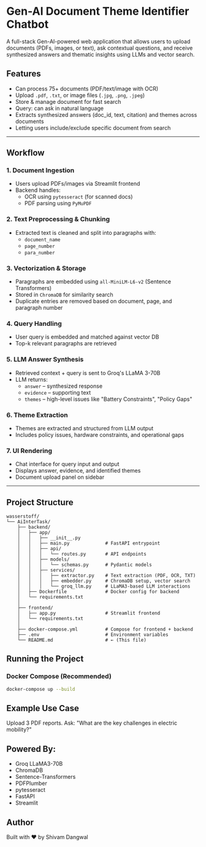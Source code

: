 # Gen-AI Document Theme Identifier Chatbot

A full-stack Gen-AI-powered web application that allows users to upload documents (PDFs, images, or text), ask contextual questions, and receive synthesized answers and thematic insights using LLMs and vector search.

## Features
- Can process 75+ documents (PDF/text/image with OCR)
- Upload `.pdf`, `.txt`, or image files (`.jpg`, `.png`, `.jpeg`)
- Store & manage document for fast search
- Query: can ask in natural language
- Extracts synthesized answers (doc_id, text, citation) and themes across documents
- Letting users include/exclude specific document from search

---

## Workflow

### 1. Document Ingestion
- Users upload PDFs/images via Streamlit frontend
- Backend handles:
  - OCR using `pytesseract` (for scanned docs)
  - PDF parsing using `PyMuPDF`

### 2. Text Preprocessing & Chunking
- Extracted text is cleaned and split into paragraphs with:
  - `document_name`
  - `page_number`
  - `para_number`

### 3. Vectorization & Storage
- Paragraphs are embedded using `all-MiniLM-L6-v2` (Sentence Transformers)
- Stored in `ChromaDB` for similarity search
- Duplicate entries are removed based on document, page, and paragraph number

### 4. Query Handling
- User query is embedded and matched against vector DB
- Top-k relevant paragraphs are retrieved

### 5. LLM Answer Synthesis
- Retrieved context + query is sent to Groq's LLaMA 3-70B
- LLM returns:
  - `answer` – synthesized response
  - `evidence` – supporting text
  - `themes` – high-level issues like "Battery Constraints", "Policy Gaps"

### 6. Theme Extraction
- Themes are extracted and structured from LLM output
- Includes policy issues, hardware constraints, and operational gaps

### 7. UI Rendering
- Chat interface for query input and output
- Displays answer, evidence, and identified themes
- Document upload panel on sidebar

---

## Project Structure

```
wasserstoff/
└── AiInterTask/
    ├── backend/
    │   ├── app/
    │   │   ├── __init__.py
    │   │   ├── main.py             # FastAPI entrypoint
    │   │   ├── api/
    │   │   │   └── routes.py       # API endpoints
    │   │   ├── models/
    │   │   │   └── schemas.py      # Pydantic models
    │   │   ├── services/
    │   │   │   ├── extractor.py    # Text extraction (PDF, OCR, TXT)
    │   │   │   ├── embedder.py     # ChromaDB setup, vector search
    │   │   │   └── groq_llm.py     # LLaMA3-based LLM interactions
    │   ├── Dockerfile              # Docker config for backend
    │   └── requirements.txt
    │
    ├── frontend/
    │   ├── app.py                  # Streamlit frontend
    │   └── requirements.txt
    │
    ├── docker-compose.yml          # Compose for frontend + backend
    ├── .env                        # Environment variables
    └── README.md                   # ← (This file)
```


## Running the Project

### Docker Compose (Recommended)

```bash
docker-compose up --build
```

##  Example Use Case
Upload 3 PDF reports. Ask:
"What are the key challenges in electric mobility?"

 ## Powered By:
- Groq LLaMA3-70B
- ChromaDB
- Sentence-Transformers
- PDFPlumber
- pytesseract
- FastAPI
- Streamlit

## Author
Built with ❤️ by Shivam Dangwal
